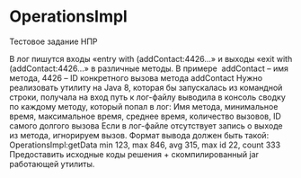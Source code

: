# OperationsImpl

Тестовое задание НПР

В лог пишутся входы «entry with (addContact:4426…» и выходы «exit with (addContact:4426…» в различные методы.
В примере  addContact – имя метода, 4426 – ID конкретного вызова метода addContact
Нужно реализовать утилиту на Java 8, которая бы
запускалась из командной строки,
получала на вход путь к лог-файлу
выводила в консоль сводку по каждому методу, который попал в лог: Имя метода, минимальное время, максимальное время, среднее время, количество вызовов, ID самого долгого вызова
Если в лог-файле отсутствует запись о выходе из метода, игнорируем вызов.
Формат вывода должен быть такой:
OperationsImpl:getData min 123, max 846, avg 315, max id 22, count 333
Предоставить исходные коды решения + скомпилированный jar работающей утилиты.